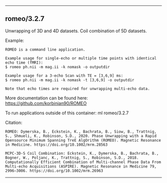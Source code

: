 
----------------------------------
## romeo/3.2.7 ##
Unwrapping of 3D and 4D datasets. Coil combination of 5D datasets.



Example:
```
ROMEO is a command line application.

Example usage for single-echo or multiple time points with identical echo time (fMRI):
$ romeo ph.nii -m mag.ii -k nomask -o outputdir

Example usage for a 3-echo Scan with TE = [3,6,9] ms:
$ romeo ph.nii -m mag.ii -k nomask -t [3,6,9] -o outputdir

Note that echo times are required for unwrapping multi-echo data.
```

More documentation can be found here: https://github.com/korbinian90/ROMEO

To run applications outside of this container: ml romeo/3.2.7

Citation:
```
ROMEO: Dymerska, B., Eckstein, K., Bachrata, B., Siow, B., Trattnig, S., Shmueli, K., Robinson, S.D., 2020. Phase Unwrapping with a Rapid Opensource Minimum Spanning TreE AlgOrithm (ROMEO). Magnetic Resonance in Medicine. https://doi.org/10.1002/mrm.28563

MCPC-3D-S Coil Combination: Eckstein, K., Dymerska, B., Bachrata, B., Bogner, W., Poljanc, K., Trattnig, S., Robinson, S.D., 2018. Computationally Efficient Combination of Multi-channel Phase Data From Multi-echo Acquisitions (ASPIRE). Magnetic Resonance in Medicine 79, 2996–3006. https://doi.org/10.1002/mrm.26963

```

----------------------------------
